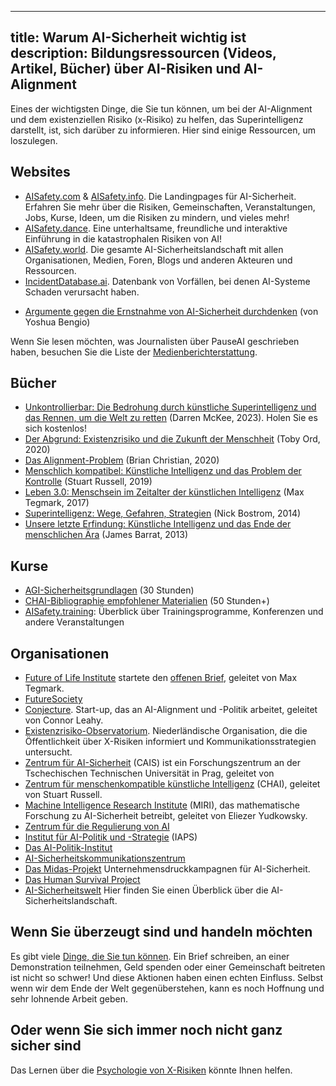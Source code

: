 

---
title: Warum AI-Sicherheit wichtig ist
description: Bildungsressourcen (Videos, Artikel, Bücher) über AI-Risiken und AI-Alignment
---

Eines der wichtigsten Dinge, die Sie tun können, um bei der AI-Alignment und dem existenziellen Risiko (x-Risiko) zu helfen, das Superintelligenz darstellt, ist, sich darüber zu informieren.
Hier sind einige Ressourcen, um loszulegen.

## Websites

- [AISafety.com](https://www.aisafety.com) & [AISafety.info](https://aisafety.info). Die Landingpages für AI-Sicherheit. Erfahren Sie mehr über die Risiken, Gemeinschaften, Veranstaltungen, Jobs, Kurse, Ideen, um die Risiken zu mindern, und vieles mehr!
- [AISafety.dance](https://aisafety.dance). Eine unterhaltsame, freundliche und interaktive Einführung in die katastrophalen Risiken von AI!
- [AISafety.world](https://aisafety.world/tiles/). Die gesamte AI-Sicherheitslandschaft mit allen Organisationen, Medien, Foren, Blogs und anderen Akteuren und Ressourcen.
- [IncidentDatabase.ai](https://incidentdatabase.ai/). Datenbank von Vorfällen, bei denen AI-Systeme Schaden verursacht haben.
<!-- [NavigatingAIRisks.ai](https://www.navigatingrisks.ai/). Ein Blog mit verschiedenen interessanten Artikeln. - [PauseAI.info](https://pauseai.info). Besuchen Sie den Rest der PauseAI-Seite für viele weitere Informationen und [Ressourcen](/learn), nützliche [Aktionen](/action), Experten[ Zitate](/quotes), kurze einseitige [Flyer](PauseAI_flyer.pdf), verwandte [FAQs](/faq) usw.

## Newsletter

- [PauseAI Substack](https://pauseai.substack.com/): Unser Newsletter.
- [TransformerNews](https://www.transformernews.ai/) Umfassender wöchentlicher Newsletter über AI-Sicherheit und -Governance.
- [Don't Worry About The Vase](https://thezvi.substack.com/): Ein Newsletter über AI-Sicherheit, Rationalität und andere Themen.

## Videos

- [Kurzgesagt - A.I. ‐ Die letzte Erfindung der Menschheit?](https://www.youtube.com/watch?v=fa8k8IQ1_X0) (20 Minuten). Die Geschichte von AI und eine Einführung in das Konzept der Superintelligenz.
- [80k hours - Könnte AI die Menschheit auslöschen?](https://youtu.be/qzyEgZwfkKY?si=ief1l2PpkZ7_s6sq) (10 Minuten). Eine großartige Einführung in das Problem aus einer bodenständigen Perspektive.
- [Superintelligente AI sollte Sie beunruhigen...](https://www.youtube.com/watch?v=xBqU1QxCao8) (1 Minute). Die beste superkurze Einführung.
- [Don't look up - Der Dokumentarfilm: Der Fall für AI als existenzielle Bedrohung](https://www.youtube.com/watch?v=U1eyUjVRir4) (17 Minuten). Einflussreiche und schön bearbeitete Dokumentation über die Gefahren von AI, mit vielen Expertenzitaten aus Interviews.
- [Länder entwickeln AI aus Gründen](https://youtu.be/-9V9cIixPbM?si=L9q6PF2D6h_EBEwF) (10 Minuten). Karikatur des Rennens zu einer Superintelligenz und ihrer Gefahren.
- [Max Tegmark | Ted Talk (2023)](https://www.youtube.com/watch?v=xUNx_PxNHrY) (15 Minuten). AI-Fähigkeiten verbessern sich schneller als erwartet.
- [Tristan Harris | Nobelpreis-Gipfel 2023](https://www.youtube.com/watch?v=6lVBp2XjWsg) (15 Minuten). Vortrag darüber, warum wir unsere "paleolithischen Gehirne akzeptieren, unsere mittelalterlichen Institutionen aufwerten und die göttliche Technologie binden" müssen.
- [Sam Harris | Können wir AI entwickeln, ohne die Kontrolle darüber zu verlieren?](https://www.youtube.com/watch?v=8nt3edWLgIg) (15 Minuten). Ted-Talk über die verrückte Situation, in der wir uns befinden.
- [Ilya: Der AI-Wissenschaftler, der die Welt gestaltet](https://youtu.be/9iqn1HhFJ6c?si=WnzvpdsPtgCvqAZg) (12 Minuten). Mitbegründer und ehemaliger Chef-Wissenschaftler bei OpenAI erklärt, wie AGI die Kontrolle über alles übernehmen wird und warum wir sie lehren müssen, sich um Menschen zu kümmern.
- [Die Gefahren von künstlicher Intelligenz erkunden](https://www.youtube.com/watch?v=sPyu_dTSma0&t=1328s) (25 Minuten). Zusammenfassung von Cybersicherheits-, Biohazard- und Macht-suchenden AI-Risiken.
- [Warum dieser Top-AI-Guru denkt, dass wir möglicherweise in Schwierigkeiten auf Artniveau stecken | The InnerView](https://youtu.be/YZjmZFDx-pA?si=Y7QUxTaJcuC6LVji) (26 Minuten). Interview mit Connor Leahy über AI-X-Risiken im Fernsehen.
- [Das AI-Dilemma](https://www.youtube.com/watch?v=xoVJKj8lcNQ&t=1903s) (1 Stunde). Präsentation über die Gefahren von AI und das Rennen, in dem AI-Unternehmen stecken.
- [Robert Miles' YouTube-Videos](https://www.youtube.com/watch?v=tlS5Y2vm02c&list=PLfHsskCxi_g-c62a_dmsNuHynaXsRQm40) sind ein großartiger Ort, um die meisten Grundlagen von AI-Alignment zu verstehen.

## Podcasts

- [Future of Life Institute | Connor Leahy über AI-Sicherheit und warum die Welt fragil ist](https://youtu.be/cSL3Zau1X8g?si=0X3EKoxZ80_HN9Rl&t=1803). Interview mit Connor über die AI-Sicherheitsstrategien.
- [Lex Fridman | Max Tegmark: Der Fall für die Einstellung der AI-Entwicklung](https://youtu.be/VcVfceTsD0A?t=1547). Interview, das in die Details unserer aktuellen gefährlichen Situation eintaucht.
- [Sam Harris | Eliezer Yudkowsky: AI, Racing Toward the Brink](https://samharris.org/episode/SE60B0CF4B8). Gespräch über die Natur der Intelligenz, verschiedene Arten von AI, das Alignment-Problem, Ist vs. Soll und vieles mehr. Eine von vielen Episoden, die Making Sense über AI-Sicherheit hat.
- [Connor Leahy, AI-Feueralarm](https://youtu.be/pGjyiqJZPJo?t=2510). Vortrag über die Intelligenzexplosion und warum sie das wichtigste Ereignis wäre, das jemals passieren könnte.
- [Die empfohlenen Episoden des 80.000-Stunden-Podcasts über AI](https://80000hours.org/podcast/on-artificial-intelligence/). Nicht 80.000 Stunden lang, sondern eine Zusammenstellung von Episoden des 80.000-Stunden-Podcasts über AI-Sicherheit.
- [Episoden des Future of Life Institute-Podcasts über AI](https://futureoflife.org/podcast/?_category_browser=ai). Alle Episoden des FLI-Podcasts über die Zukunft der künstlichen Intelligenz.

Podcasts mit PauseAI-Mitgliedern finden Sie in der [Medienberichterstattung](/press).

## Artikel

- [Das 'Don't Look Up'-Denken, das uns mit AI zum Untergang bringen könnte](https://time.com/6273743/thinking-that-could-doom-us-with-ai/) (von Max Tegmark)
- [Das Anhalten der AI-Entwicklung reicht nicht aus. Wir müssen alles abschalten](https://time.com/6266923/ai-eliezer-yudkowsky-open-letter-not-enough/) (von Eliezer Yudkowsky)
- [Der Fall für die Verlangsamung von AI](https://www.vox.com/the-highlight/23621198/artificial-intelligence-chatgpt-openai-existential-risk-china-ai-safety-technology) (von Sigal Samuel)
- [Die AI-Revolution: Der Weg zur Superintelligenz](https://waitbutwhy.com/2015/01/artificial-intelligence-revolution-1.html) (von WaitButWhy)
- [Wie sich Rogue-AIs entwickeln können](https://yoshuabengio.org/2023/05/22/how-rogue-ais-may-arise/) (von Yoshua Bengio)
<!-- - [Eine lockere Einführung in AI-Doom und -Alignment](https://carado.moe/ai-doom.html)
Ich mag es und die Tatsache, dass es eine leichtere Lektüre ist, aber ich bin mir nicht sicher, ob ich es einfügen möchte, da es Alignment als rein technische Angelegenheit definiert und die Leute auffordert, nur technische Arbeit zu leisten -->
- [Argumente gegen die Ernstnahme von AI-Sicherheit durchdenken](https://yoshuabengio.org/2024/07/09/reasoning-through-arguments-against-taking-ai-safety-seriously/) (von Yoshua Bengio)

Wenn Sie lesen möchten, was Journalisten über PauseAI geschrieben haben, besuchen Sie die Liste der [Medienberichterstattung](/press).

## Bücher

<!-- - [AI: Unexplainable, Unpredictable, Uncontrollable](https://www.goodreads.com/book/show/197554072-ai) (Roman Yampolskiy, 2024)
Ich habe noch nichts Gutes darüber gehört -->
- [Unkontrollierbar: Die Bedrohung durch künstliche Superintelligenz und das Rennen, um die Welt zu retten](https://www.goodreads.com/book/show/202416160-uncontrollable) (Darren McKee, 2023). Holen Sie es sich kostenlos!
- [Der Abgrund: Existenzrisiko und die Zukunft der Menschheit](https://www.goodreads.com/en/book/show/50963653) (Toby Ord, 2020)
- [Das Alignment-Problem](https://www.goodreads.com/book/show/50489349-the-alignment-problem) (Brian Christian, 2020)
- [Menschlich kompatibel: Künstliche Intelligenz und das Problem der Kontrolle](https://www.goodreads.com/en/book/show/44767248) (Stuart Russell, 2019)
- [Leben 3.0: Menschsein im Zeitalter der künstlichen Intelligenz](https://www.goodreads.com/en/book/show/34272565) (Max Tegmark, 2017)
- [Superintelligenz: Wege, Gefahren, Strategien](https://www.goodreads.com/en/book/show/20527133) (Nick Bostrom, 2014)
- [Unsere letzte Erfindung: Künstliche Intelligenz und das Ende der menschlichen Ära](https://www.goodreads.com/en/book/show/17286699) (James Barrat, 2013)

## Kurse

- [AGI-Sicherheitsgrundlagen](https://www.agisafetyfundamentals.com/) (30 Stunden)
- [CHAI-Bibliographie empfohlener Materialien](https://humancompatible.ai/bibliography) (50 Stunden+)
- [AISafety.training](https://aisafety.training/): Überblick über Trainingsprogramme, Konferenzen und andere Veranstaltungen

## Organisationen

- [Future of Life Institute](https://futureoflife.org/cause-area/artificial-intelligence/) startete den [offenen Brief](https://futureoflife.org/open-letter/pause-giant-ai-experiments/), geleitet von Max Tegmark.
- [FutureSociety](https://thefuturesociety.org/about-us/)
- [Conjecture](https://www.conjecture.dev/). Start-up, das an AI-Alignment und -Politik arbeitet, geleitet von Connor Leahy.
- [Existenzrisiko-Observatorium](https://existentialriskobservatory.org/). Niederländische Organisation, die die Öffentlichkeit über X-Risiken informiert und Kommunikationsstrategien untersucht.
- [Zentrum für AI-Sicherheit](https://www.safe.ai/) (CAIS) ist ein Forschungszentrum an der Tschechischen Technischen Universität in Prag, geleitet von
- [Zentrum für menschenkompatible künstliche Intelligenz](https://humancompatible.ai/about/) (CHAI), geleitet von Stuart Russell.
- [Machine Intelligence Research Institute](https://intelligence.org/) (MIRI), das mathematische Forschung zu AI-Sicherheit betreibt, geleitet von Eliezer Yudkowsky.
- [Zentrum für die Regulierung von AI](https://www.governance.ai/)
- [Institut für AI-Politik und -Strategie](https://www.iaps.ai/) (IAPS)
- [Das AI-Politik-Institut](https://theaipi.org/)
- [AI-Sicherheitskommunikationszentrum](https://aiscc.org/2023/11/01/yougov-poll-83-of-brits-demand-companies-prove-ai-systems-are-safe-before-release/)
- [Das Midas-Projekt](https://www.themidasproject.com/) Unternehmensdruckkampagnen für AI-Sicherheit.
- [Das Human Survival Project](https://thehumansurvivalproject.org/)
- [AI-Sicherheitswelt](https://aisafety.world/) Hier finden Sie einen Überblick über die AI-Sicherheitslandschaft.

## Wenn Sie überzeugt sind und handeln möchten

Es gibt viele [Dinge, die Sie tun können](/action).
Ein Brief schreiben, an einer Demonstration teilnehmen, Geld spenden oder einer Gemeinschaft beitreten ist nicht so schwer!
Und diese Aktionen haben einen echten Einfluss.
Selbst wenn wir dem Ende der Welt gegenüberstehen, kann es noch Hoffnung und sehr lohnende Arbeit geben.

## Oder wenn Sie sich immer noch nicht ganz sicher sind

Das Lernen über die [Psychologie von X-Risiken](/psychology-of-x-risk) könnte Ihnen helfen.
